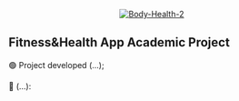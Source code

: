 <p align="center"><a href="https://imgbb.com/"><img src="https://i.ibb.co/fQ1hcb0/Body-Health-2.jpg" alt="Body-Health-2" border="0"></a></p>

## Fitness&Health App Academic Project

🟢 Project developed (...);


🔵 (...):


